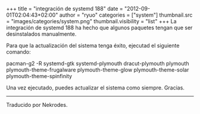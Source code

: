 +++
title = "integración de systemd 188"
date = "2012-09-01T02:04:43+02:00"
author = "ryuo"
categories = ["system"]
thumbnail.src = "images/categories/system.png"
thumbnail.visibility = "list"
+++
La integración de systemd 188 ha hecho que algunos paquetes tengan que ser desinstalados manualmente.  

 Para que la actualización del sistema tenga éxito, ejecutad el siguiente comando:  

  

 pacman-g2 -R systemd-gtk systemd-plymouth dracut-plymouth plymouth plymouth-theme-frugalware plymouth-theme-glow plymouth-theme-solar plymouth-theme-spinfinity  

  

 Una vez ejecutado, puedes actualizar el sistema como siempre. Gracias.  

  



---


 Traducido por Nekrodes.
